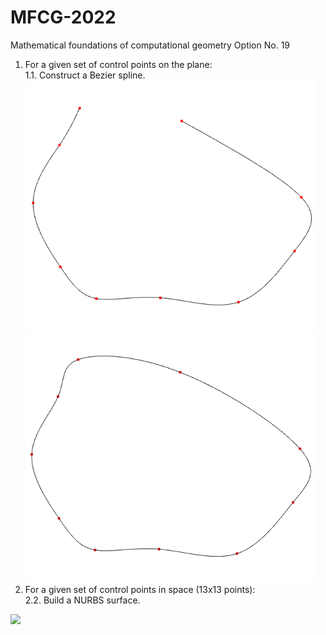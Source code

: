 # MFCG-2022
 Mathematical foundations of computational geometry
Option No. 19

1. For a given set of control points on the plane:</br>
1.1. Construct a Bezier spline.</br>
<img src="https://github.com/Megarekrut65/MFCG-2022/blob/main/control-work/Result/Bezier%20spline1.png" height="400" /><img src="https://github.com/Megarekrut65/MFCG-2022/blob/main/control-work/Result/Bezier%20spline2.png" height="400" />
2. For a given set of control points in space (13x13 points):</br>
2.2. Build a NURBS surface.</br>
<img src="https://github.com/Megarekrut65/MFCG-2022/blob/main/control-work/Result/NURBS%20surface.gif" height="400" />
